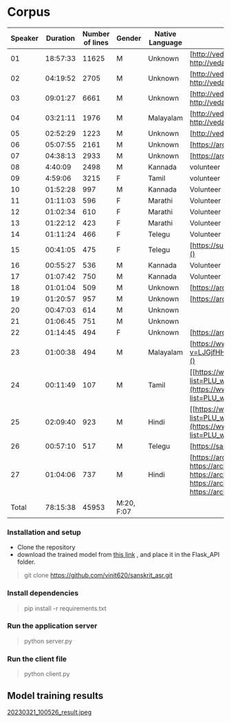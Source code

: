 # Corpus


| Speaker | Duration | Number of lines | Gender     | Native Language | Audio source                                                                                                                                                                                                                             |   |   |   |   |
| --------- | ---------- | ----------------- | ------------ | ----------------- | ------------------------------------------------------------------------------------------------------------------------------------------------------------------------------------------------------------------------------------------ | --- | --- | --- | --- |
| 01      | 18:57:33 | 11625<br />     | M          | Unknown         | [http://vedabhoomi.org/RaghuVamsha.html, http://vedabhoomi.org/KumaraSambhava.html]()                                                                                                                                                    |   |   |   |   |
| 02      | 04:19:52 | 2705            | M          | Unknown         | [http://vedabhoomi.org/RaghuVamsha.html, http://vedabhoomi.org/KumaraSambhava.html]()                                                                                                                                                    |   |   |   |   |
| 03      | 09:01:27 | 6661            | M          | Unknown         | [http://vedabhoomi.org/RaghuVamsha.html, http://vedabhoomi.org/KumaraSambhava.html]()                                                                                                                                                    |   |   |   |   |
| 04      | 03:21:11 | 1976            | M          | Malayalam       | [http://vedabhoomi.org/RaghuVamsha.html, http://vedabhoomi.org/KumaraSambhava.html]()<br />                                                                                                                                              |   |   |   |   |
| 05      | 02:52:29 | 1223            | M          | Unknown         | [http://vedabhoomi.org/SriAdiSankaracharyaBhasya.html]()                                                                                                                                                                                 |   |   |   |   |
| 06      | 05:07:55 | 2161            | M          | Unknown         | [https://archive.org/details/geethasb]()                                                                                                                                                                                                 |   |   |   |   |
| 07      | 04:38:13 | 2933            | M          | Unknown         | [https://archive.org/details/Anjaneya-rAmAyaNam]()                                                                                                                                                                                       |   |   |   |   |
| 08      | 4:40:09  | 2498            | M          | Kannada<br />   | volunteer                                                                                                                                                                                                                                |   |   |   |   |
| 09      | 4:59:06  | 3215            | F          | Tamil           | volunteer                                                                                                                                                                                                                                |   |   |   |   |
| 10      | 01:52:28 | 997             | M          | Kannada         | Volunteer                                                                                                                                                                                                                                |   |   |   |   |
| 11      | 01:11:03 | 596             | F          | Marathi         | Volunteer                                                                                                                                                                                                                                |   |   |   |   |
| 12      | 01:02:34 | 610             | F          | Marathi         | Volunteer                                                                                                                                                                                                                                |   |   |   |   |
| 13      | 01:22:12 | 423             | F          | Marathi         | Volunteer                                                                                                                                                                                                                                |   |   |   |   |
| 14      | 01:11:24 | 466             | F          | Telegu          | Volunteer                                                                                                                                                                                                                                |   |   |   |   |
| 15      | 00:41:05 | 475             | F          | Telegu          | [https://surasa.net/music/samskrta-vani/#stories_stories_songs]()                                                                                                                                                                        |   |   |   |   |
| 16      | 00:55:27 | 536             | M          | Kannada         | Volunteer                                                                                                                                                                                                                                |   |   |   |   |
| 17      | 01:07:42 | 750             | M          | Kannada         | Volunteer                                                                                                                                                                                                                                |   |   |   |   |
| 18      | 01:01:04 | 509             | M          | Unknown         | [https://archive.org/details/Gita_Shankara_Bhashya-Sanskrit]()                                                                                                                                                                           |   |   |   |   |
| 19      | 01:20:57 | 957             | M          | Unknown         | [https://archive.org/details/kathA-laharI]()                                                                                                                                                                                             |   |   |   |   |
| 20      | 00:47:03 | 614             | M          | Unknown         | [](https://archive.org/details/bAlamodinI-01,%20https://archive.org/details/bAlamodinI-02,%20https://archive.org/details/bAlamodinI-03,%20https://archive.org/details/bAlamodinI-04,%20https://archive.org/details/bAlamodinI-05https:/) |   |   |   |   |
| 21      | 01:06:45 | 751             | M          | Unknown         | [](https://archive.org/details/bAlamodinI-01,%20https://archive.org/details/bAlamodinI-02,%20https://archive.org/details/bAlamodinI-03,%20https://archive.org/details/bAlamodinI-04,%20https://archive.org/details/bAlamodinI-05https:/) |   |   |   |   |
| 22      | 01:14:45 | 494             | F          | Unknown         | [https://archive.org/details/YatharthGeetaSanskritAudio]()                                                                                                                                                                               |   |   |   |   |
| 23      | 01:00:38 | 494             | M          | Malayalam       | [https://www.youtube.com/watch?v=LJGjfHHHBoQ&list=PLweW3Lyr2megkCt7BtiYSkLEDTqUscMjX]()                                                                                                                                                  |   |   |   |   |
| 24      | 00:11:49 | 107             | M          | Tamil           | [[https://www.youtube.com/playlist?list=PLU_wtJLe_Aud9W8DomYju5ipDvYIapwL2](https://www.youtube.com/playlist?list=PLU_wtJLe_Aud9W8DomYju5ipDvYIapwL2)]()                                                                                 |   |   |   |   |
| 25      | 02:09:40 | 923             | M          | Hindi           | [[https://www.youtube.com/playlist?list=PLU_wtJLe_Aud9W8DomYju5ipDvYIapwL2](https://www.youtube.com/playlist?list=PLU_wtJLe_Aud9W8DomYju5ipDvYIapwL2)])                                                                                  |   |   |   |   |
| 26      | 00:57:10 | 517             | M          | Telegu          | [https://sanskritdocuments.org/sites/manogatam/]()                                                                                                                                                                                       |   |   |   |   |
| 27      | 01:04:06 | 737             | M          | Hindi           | [https://archive.org/details/bAlamodinI-01, https://archive.org/details/bAlamodinI-02, https://archive.org/details/bAlamodinI-03, https://archive.org/details/bAlamodinI-04, https://archive.org/details/bAlamodinI-05]()                |   |   |   |   |
| Total   | 78:15:38 | 45953           | M:20, F:07 |                 |                                                                                                                                                                                                                                          |   |   |   |   |

### **Installation and setup**

- Clone the repository
- download the trained model from [this link](https://drive.google.com/drive/folders/16kncbDUONtR0ARkTn6unksejkz53xIOS?usp=sharing) , and place it in the Flask_API folder.

> git clone https://github.com/vinit620/sanskrit_asr.git

### **Install dependencies**

> pip install -r requirements.txt

### **Run the application server**

> python server.py

### **Run the client file**

> python client.py

## Model training results

[20230321_100526_result.jpeg](assets/20230321_100526_result.jpeg)
